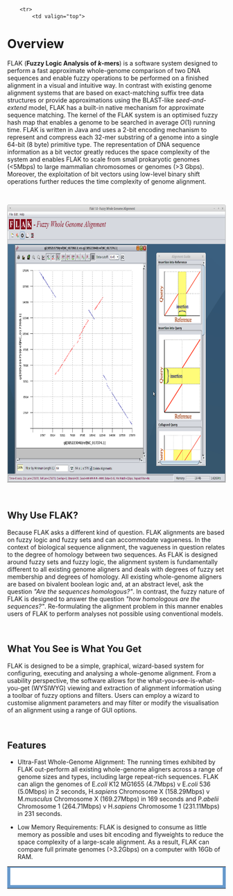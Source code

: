<table bgcolor="#FFFFFF" width="100%" cellspacing="0" cellpadding="5" border="0">
		<tr>
			<td bgcolor="#6699cc">
				<img src="images/filler.png" alt="Flak 1.0 - Ultra-fast Fuzzy Whole-genome Alignment" width="800" height="40" border="0"/>
			</td>
		</tr>

		<tr>
			<td valign="top">

<h1>Overview</h1>
FLAK (<b>Fuzzy Logic Analysis of <i>k</i>-mers</b>) is a software system designed to perform a fast approximate whole-genome comparison of two DNA sequences and enable
fuzzy operations to be performed on a finished alignment in a visual and intuitive way. In contrast with existing genome alignment systems that are based
on exact-matching suffix tree data structures or provide approximations using the BLAST-like <i>seed-and-extend</i> model, FLAK has a built-in native mechanism for
approximate sequence matching. The kernel of the FLAK system is an optimised fuzzy hash map that enables a genome to be searched in average <i>O</i>(1)
running time. FLAK is written in Java and uses a 2-bit encoding mechanism to represent and compress each 32-mer substring of a genome into a single 64-bit
(8 byte) primitive type. The representation of DNA sequence information as a bit vector greatly reduces the space complexity of the system and enables
FLAK to scale from small prokaryotic genomes (&lt;5Mbps) to large mammalian chromosomes or genomes (&gt;3 Gbps). Moreover, the exploitation of bit vectors
using low-level binary shift operations further reduces the time complexity of genome alignment.
<p/>&nbsp;<p/>
<img src="images/screen.png" width="800" height="639" border="0">
<p/>&nbsp;<p/>




<h2>Why Use FLAK?</h2>
Because FLAK asks a different kind of question. FLAK alignments are based on fuzzy logic and fuzzy sets and can accommodate vagueness. In the context of biological sequence alignment, the vagueness in question relates to
the degree of homology between two sequences. As FLAK is designed around fuzzy sets and fuzzy logic, the alignment system is fundamentally different to
all existing genome aligners and deals with degrees of fuzzy set membership and degrees of homology. All existing whole-genome aligners are based on bivalent
boolean logic and, at an abstract level, ask the question <i>"Are the sequences homologous?"</i>. In contrast, the fuzzy nature of FLAK is designed to answer the
question <i>"how homologous are the sequences?"</i>. Re-formulating the alignment problem in this manner enables users of FLAK to perform analyses not possible using conventional models.
<p/>&nbsp;<p/>


<h2>What You See is What You Get</h2>
FLAK is designed to be a simple, graphical, wizard-based system for configuring, executing and analysing a whole-genome alignment. From a usability
perspective, the software allows for the what-you-see-is-what-you-get (WYSIWYG) viewing and extraction of alignment information using a toolbar of fuzzy options and
filters. Users can employ a wizard to customise alignment parameters and may filter or modify the visualisation of an alignment using a range of GUI options.
<p/>&nbsp;<p/>


<h2>Features</h2>

<ul>
	<li><span class="flak-emp">Ultra-Fast Whole-Genome Alignment:</span> The running times exhibited by FLAK out-perform all existing whole-genome aligners across a range of genome sizes and types, including large repeat-rich sequences. FLAK can align the genomes of E.<i>coli</i> K12 MG1655 (4.7Mbps) v E.<i>coli</i> 536 (5.0Mbps) in 2 seconds, H.<i>sapiens</i> Chromosome X (158.29Mbps) v M.<i>musculus</i> Chromosome X (169.27Mbps) in 169 seconds
and P.<i>abelii</i> Chromosome 1 (264.71Mbps) v H.<i>sapiens</i> Chromosome 1 (231.11Mbps) in 231 seconds.</li></p>
	<li><span class="flak-emp">Low Memory Requirements:</span> FLAK is designed to consume as little memory as possible and uses bit encoding and flyweights to reduce the space complexity of a large-scale alignment. As a result, FLAK can compare full primate genomes (&gt;3.2Gbps) on a computer with 16Gb of RAM.</li></p>

	

</ul>
			</td>
			</tr>
	</table>
